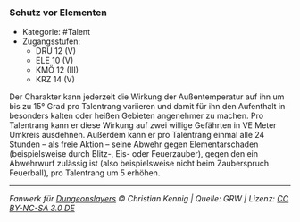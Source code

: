 <!---
Dies ist ein Fanwerk für DUNGEONSLAYERS © von Christian Kennig

Quellen:      [Dungeonslayers Grundregelwerk](https://dungeonslayers.net/download/Dungeonslayers4.pdf)
              [Talentbeschreibungen](https://www.f-space.de/ds4/tools-talentcards.html)
License:      [CC-BY-NC-SA 4.0](https://creativecommons.org/licenses/by-nc-sa/4.0/deed.de)
Richtlinien:  [Fanwerkrichtlinien](https://www.dungeonslayers.net/fanwerk-richtlinien/)
Autor:        Zauberlehrling
-->

### Schutz vor Elementen

- Kategorie: #Talent
- Zugangsstufen:
  - DRU 12 (V)
  - ELE 10 (V)
  - KMÖ 12 (III)
  - KRZ 14 (V)

Der Charakter kann jederzeit die Wirkung der Außentemperatur auf ihn um bis zu 15° Grad pro Talentrang variieren und damit für ihn den Aufenthalt in besonders kalten oder heißen Gebieten angenehmer zu machen. Pro Talentrang kann er diese Wirkung auf zwei willige Gefährten in VE Meter Umkreis ausdehnen. Außerdem kann er pro Talentrang einmal alle 24 Stunden – als freie Aktion – seine Abwehr gegen Elementarschaden (beispielsweise durch Blitz-, Eis- oder Feuerzauber), gegen den ein Abwehrwurf zulässig ist (also beispielsweise nicht beim Zauberspruch Feuerball), pro Talentrang um 5 erhöhen.

---

_Fanwerk für [Dungeonslayers](https://www.dungeonslayers.net/) © Christian Kennig | Quelle: GRW | Lizenz: [CC BY-NC-SA 3.0 DE](https://creativecommons.org/licenses/by-nc-sa/3.0/de/)_
